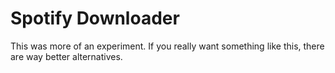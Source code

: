 # Spotify Downloader
This was more of an experiment. If you really want something like this, there are way better alternatives.
